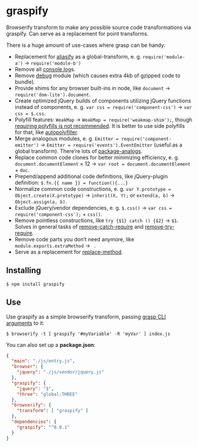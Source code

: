 # graspify

Browserify transform to make any possible source code transformations via graspify. Can serve as a replacement for point transforms.

There is a huge amount of use-cases where grasp can be handy:

* Replacement for [aliasify](https://github.com/benbria/aliasify) as a global-transform, e. g. `require('module-a')` → `require('module-b')`
* Remove all [console.log](https://www.npmjs.com/package/deconsole)s.
* Remove [debug](https://www.npmjs.com/package/debug) module (which causes extra 4kb of gzipped code to bundle).
* Provide shims for any browser built-ins in node, like `document` → `require('dom-lite').document`.
* Create optimized jQuery builds of components utilizing jQuery functions instead of components, e. g. `var css = require('component-css')` → `var css = $.css`.
* Polyfill features: `WeakMap` → `WeakMap = require('weakmap-shim');`, though [requiring polyfills is not recommended](http://webreflection.blogspot.ru/2014/03/do-not-require-polyfills.html?spref=tw). It is better to use side polyfills for that, like [autopolyfiller](https://www.npmjs.com/package/autopolyfiller).
* Merge analogous modules, e. g. `Emitter = require('component-emitter')` → `Emitter = require('events').EventEmitter` (useful as a global transform). There’re lots of [package-analogs](https://github.com/dfcreative/package-analogs).
* Replace common code clones for better minimizing efficiency, e. g. `document.documentElement` × 12 → `var root = document.documentElement` + `doc`.
* Prepend/append additional code definitions, like jQuery-plugin definition: `$.fn.{{ name }} = function(){...}`
* Normalize common code constructions, e. g. `var Y.prototype = Object.create(X.prototype)` → `inherit(X, Y);` or `extend(a, b)` → `Object.assign(a, b)`.
* Exclude jQuery/vendor dependencies, e. g. `$.css()` → `var css = require('component-css');` + `css()`.
* Remove pointless constructions, like `try {$1} catch () {$2}` → `$1`. Solves in general tasks of [remove-catch-require](https://github.com/hughsk/remove-catch-require) and [remove-try-require](https://github.com/hughsk/remove-try-require).
* Remove code parts you don’t need anymore, like `module.exports.extraMethod` → ` `.
* Serve as a replacement for [replace-method](https://github.com/hughsk/replace-method).

## Installing

`$ npm install graspify`


## Use

Use graspify as a simple browserify transform, passing [grasp CLI arguments](http://www.graspjs.com/docs/options/) to it:

`$ browserify -t [ graspify '#myVariable' -R 'myVar' ] index.js`

You can also set up a **package.json**:

```json
{
  "main": "./js/entry.js",
  "browser": {
    "jquery": "./js/vendor/jquery.js"
  },
  "graspify": {
    "jquery": "$",
    "three": "global:THREE"
  },
  "browserify": {
    "transform": [ "graspify" ]
  },
  "dependencies": {
    "graspify": "^0.0.1"
  }
}
```